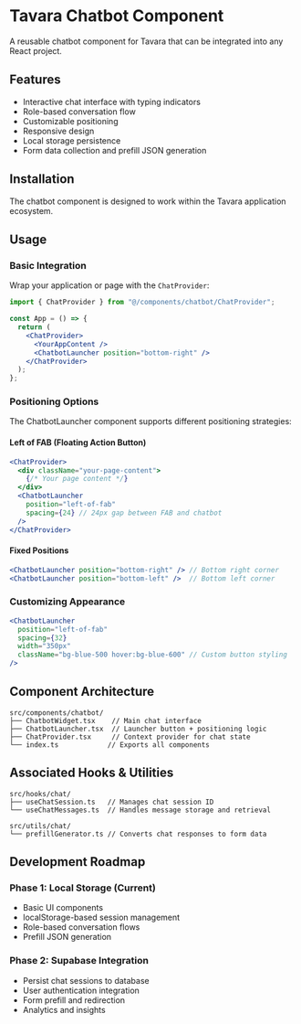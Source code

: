 
# Tavara Chatbot Component

A reusable chatbot component for Tavara that can be integrated into any React project.

## Features

- Interactive chat interface with typing indicators
- Role-based conversation flow
- Customizable positioning
- Responsive design
- Local storage persistence
- Form data collection and prefill JSON generation

## Installation

The chatbot component is designed to work within the Tavara application ecosystem.

## Usage

### Basic Integration

Wrap your application or page with the `ChatProvider`:

```jsx
import { ChatProvider } from "@/components/chatbot/ChatProvider";

const App = () => {
  return (
    <ChatProvider>
      <YourAppContent />
      <ChatbotLauncher position="bottom-right" />
    </ChatProvider>
  );
};
```

### Positioning Options

The ChatbotLauncher component supports different positioning strategies:

#### Left of FAB (Floating Action Button)

```jsx
<ChatProvider>
  <div className="your-page-content">
    {/* Your page content */}
  </div>
  <ChatbotLauncher 
    position="left-of-fab" 
    spacing={24} // 24px gap between FAB and chatbot
  />
</ChatProvider>
```

#### Fixed Positions

```jsx
<ChatbotLauncher position="bottom-right" /> // Bottom right corner
<ChatbotLauncher position="bottom-left" />  // Bottom left corner
```

### Customizing Appearance

```jsx
<ChatbotLauncher 
  position="left-of-fab"
  spacing={32}
  width="350px"
  className="bg-blue-500 hover:bg-blue-600" // Custom button styling
/>
```

## Component Architecture

```
src/components/chatbot/
├── ChatbotWidget.tsx    // Main chat interface
├── ChatbotLauncher.tsx  // Launcher button + positioning logic
├── ChatProvider.tsx     // Context provider for chat state
└── index.ts            // Exports all components
```

## Associated Hooks & Utilities

```
src/hooks/chat/
├── useChatSession.ts   // Manages chat session ID
└── useChatMessages.ts  // Handles message storage and retrieval

src/utils/chat/
└── prefillGenerator.ts // Converts chat responses to form data
```

## Development Roadmap

### Phase 1: Local Storage (Current)
- Basic UI components
- localStorage-based session management
- Role-based conversation flows
- Prefill JSON generation

### Phase 2: Supabase Integration
- Persist chat sessions to database
- User authentication integration
- Form prefill and redirection
- Analytics and insights
